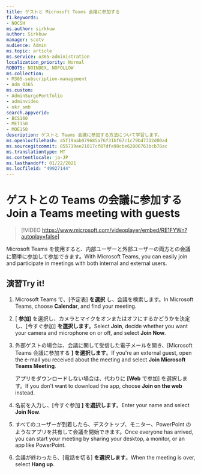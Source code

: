 ```yaml
---
title: ゲストと Microsoft Teams 会議に参加する
f1.keywords:
- NOCSH
ms.author: sirkkuw
author: Sirkkuw
manager: scotv
audience: Admin
ms.topic: article
ms.service: o365-administration
localization_priority: Normal
ROBOTS: NOINDEX, NOFOLLOW
ms.collection:
- M365-subscription-management
- Adm_O365
ms.custom:
- AdminSurgePortfolio
- adminvideo
- okr_smb
search.appverid:
- BCS160
- MET150
- MOE150
description: ゲストと Teams 会議に参加する方法について学習します。
ms.openlocfilehash: a5f19aab079685a76f31bf67c1c79bd7312d00a4
ms.sourcegitcommit: 855719ee21017cf87dfa98cbe62806763bcb78ac
ms.translationtype: MT
ms.contentlocale: ja-JP
ms.lasthandoff: 01/22/2021
ms.locfileid: "49927144"
---
```

# <a name="join-a-teams-meeting-with-guests"></a><span data-ttu-id="f9cbe-103">ゲストとの Teams の会議に参加する</span><span class="sxs-lookup"><span data-stu-id="f9cbe-103">Join a Teams meeting with guests</span></span>

> [!VIDEO https://www.microsoft.com/videoplayer/embed/RE1FYWn?autoplay=false]

<span data-ttu-id="f9cbe-104">Microsoft Teams を使用すると、内部ユーザーと外部ユーザーの両方との会議に簡単に参加して参加できます。</span><span class="sxs-lookup"><span data-stu-id="f9cbe-104">With Microsoft Teams, you can easily join and participate in meetings with both internal and external users.</span></span>

## <a name="try-it"></a><span data-ttu-id="f9cbe-105">演習</span><span class="sxs-lookup"><span data-stu-id="f9cbe-105">Try it!</span></span>

1. <span data-ttu-id="f9cbe-106">Microsoft Teams で、[予定表] **を選択** し、会議を検索します。</span><span class="sxs-lookup"><span data-stu-id="f9cbe-106">In Microsoft Teams, choose **Calendar**, and find your meeting.</span></span>
1. <span data-ttu-id="f9cbe-107">[ **参加]** を選択し、カメラとマイクをオンまたはオフにするかどうかを決定し、[今すぐ参加] **を選択します**。</span><span class="sxs-lookup"><span data-stu-id="f9cbe-107">Select **Join**, decide whether you want your camera and microphone on or off, and select **Join Now**.</span></span>
1. <span data-ttu-id="f9cbe-108">外部ゲストの場合は、会議に関して受信した電子メールを開き、[Microsoft Teams 会議に参加する **] を選択します**。</span><span class="sxs-lookup"><span data-stu-id="f9cbe-108">If you're an external guest, open the e-mail you received about the meeting and select **Join Microsoft Teams Meeting**.</span></span>

    <span data-ttu-id="f9cbe-109">アプリをダウンロードしない場合は、代わりに **[Web** で参加] を選択します。</span><span class="sxs-lookup"><span data-stu-id="f9cbe-109">If you don't want to download the app, choose **Join on the web** instead.</span></span>
1. <span data-ttu-id="f9cbe-110">名前を入力し、[今すぐ参加 **] を選択します**。</span><span class="sxs-lookup"><span data-stu-id="f9cbe-110">Enter your name and select **Join Now**.</span></span>
1. <span data-ttu-id="f9cbe-111">すべてのユーザーが到着したら、デスクトップ、モニター、PowerPoint のようなアプリを共有して会議を開始できます。</span><span class="sxs-lookup"><span data-stu-id="f9cbe-111">Once everyone has arrived, you can start your meeting by sharing your desktop, a monitor, or an app like PowerPoint.</span></span>
1. <span data-ttu-id="f9cbe-112">会議が終わったら、[電話を切る] **を選択します**。</span><span class="sxs-lookup"><span data-stu-id="f9cbe-112">When the meeting is over, select **Hang up**.</span></span>